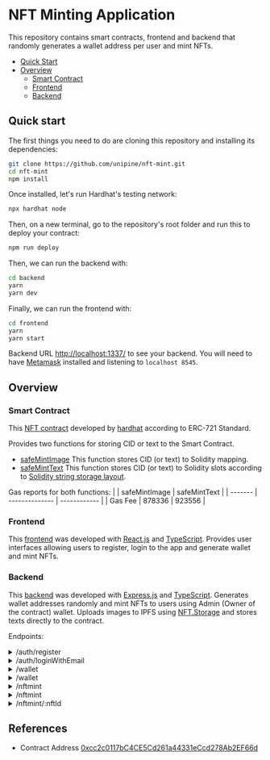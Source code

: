 # NFT Minting Application

This repository contains smart contracts, frontend and backend that randomly generates a wallet address per user and mint NFTs.

- [Quick Start](#quick-start)
- [Overview](#overview)
  - [Smart Contract](#smart-contract)
  - [Frontend](#frontend)
  - [Backend](#backend)

## Quick start

The first things you need to do are cloning this repository and installing its dependencies:

```sh
git clone https://github.com/unipine/nft-mint.git
cd nft-mint
npm install
```

Once installed, let's run Hardhat's testing network:

```sh
npx hardhat node
```

Then, on a new terminal, go to the repository's root folder and run this to deploy your contract:

```sh
npm run deploy
```

Then, we can run the backend with:

```sh
cd backend
yarn
yarn dev
```

Finally, we can run the frontend with:

```sh
cd frontend
yarn
yarn start
```

Backend URL [http://localhost:1337/](http://localhost:1337/) to see your backend. You will need to have [Metamask](https://metamask.io) installed and listening to `localhost 8545`.

## Overview

### Smart Contract

This [NFT contract](https://github.com/unipine/nft-mint/blob/main/contracts/TestNFT.sol) developed by [hardhat](https://hardhat.org/tutorial/boilerplate-project) according to ERC-721 Standard.

Provides two functions for storing CID or text to the Smart Contract.

- [safeMintImage](https://github.com/unipine/nft-mint/blob/3d377fef5ee842a7d2128f46878bd5f92f453dec/contracts/TestNFT.sol#L21-L25)
  This function stores CID (or text) to Solidity mapping.
- [safeMintText](https://github.com/unipine/nft-mint/blob/3d377fef5ee842a7d2128f46878bd5f92f453dec/contracts/TestNFT.sol#L27-L31)
  This function stores CID (or text) to Solidity slots according to [Solidity string storage layout](https://docs.soliditylang.org/en/v0.8.13/internals/layout_in_storage.html#bytes-and-string).

Gas reports for both functions:
| | safeMintImage | safeMintText |
| ------- | -------------- | ------------ |
| Gas Fee | 878336 | 923556 |

### Frontend

This [frontend](https://github.com/unipine/nft-mint/tree/main/frontend) was developed with [React.js](https://reactjs.org/) and [TypeScript](https://www.typescriptlang.org/). Provides user interfaces allowing users to register, login to the app and generate wallet and mint NFTs.

### Backend

This [backend](https://github.com/unipine/nft-mint/tree/main/backend) was developed with [Express.js](https://expressjs.com/) and [TypeScript](https://www.typescriptlang.org/). Generates wallet addresses randomly and mint NFTs to users using Admin (Owner of the contract) wallet. Uploads images to IPFS using [NFT.Storage](https://nft.storage/) and stores texts directly to the contract.

Endpoints:

<details>
<summary>/auth/register</summary>
<pre>
- Feature: Register user
- Request Type: POST
- Form-data: 
  {
    email: Email,
    password: String
  }
- Response: 
  {
    token: String,
    user: {
      email: String,
      createdAt: Date,
    }
  }
</pre>
</details>

<details>
<summary>/auth/loginWithEmail</summary>
<pre>
- Feature: Login with credential
- Request Type: POST
- Form-data: 
  {
    email: Email,
    password: String
  }
- Response: 
  {
    token: String,
    user: {
      email: String,
      createdAt: Date,
    }
  }
</pre>
</details>

<details>
<summary>/wallet</summary>
<pre>
- Feature: Generate wallet address
- Request Type: POST
- Authorization required
- Response: 
  {
    publicKey: String,
    privateKey: String,
    createdAt: Date,
  }
</pre>
</details>

<details>
<summary>/wallet</summary>
<pre>
- Feature: Get wallet address
- Request Type: GET
- Authorization required
- Response: 
  {
    publicKey: String,
    privateKey: String,
    createdAt: Date,
  }
</pre>
</details>

<details>
<summary>/nftmint</summary>
<pre>
- Feature: Mint NFT to user with admin wallet
- Request Type: POST
- Authorization required
- Form-data: 
  {
    name: String,
    description: String,
    file: File
  }
- Response: 
  {
    data: Object | String,
    type: "text" | "image",
    nftId: Number,
  }
</pre>
</details>

<details>
<summary>/nftmint</summary>
<pre>
- Feature: Get all minted NFTs
- Request Type: GET
- Response: 
  [
    {
      data: Object | String,
      type: "text" | "image",
      nftId: Number,
    }
  ]
</pre>
</details>

<details>
<summary>/nftmint/:nftId</summary>
<pre>
- Feature: Get NFT data by nftId
- Request Type: GET
- Response: 
  {
    data: Object | String,
  }
</pre>
</details>

## References

- Contract Address
  [0xcc2c0117bC4CE5Cd261a44331eCcd278Ab2EF66d](https://goerli.etherscan.io/address/0xcc2c0117bC4CE5Cd261a44331eCcd278Ab2EF66d)
